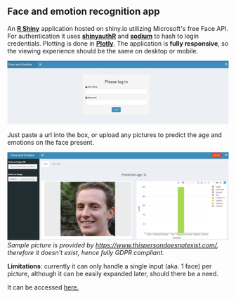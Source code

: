 ## Face and emotion recognition app

An [__R Shiny__](https://shiny.rstudio.com/) application hosted on shiny.io utilizing Microsoft's free Face API. For authentication it uses [__shinyauthR__](https://github.com/PaulC91/shinyauthr) and [__sodium__](https://github.com/jeroen/sodium) to hash to login credentials. Plotting is done in [__Plotly__](https://plotly.com/). The application is __fully responsive__, so the viewing experience should be the same on desktop or mobile.

![Authentication](/cred_sample.JPG)

Just paste a url into the box, or upload any pictures to predict the age and emotions on the face present. 

![Sample usage](/sample.JPG)
*Sample picture is provided by https://www.thispersondoesnotexist.com/, therefore it doesn't exist, hence fully GDPR compliant.*

__Limitations__: currently it can only handle a single input (aka. 1 face) per picture, although it can be easily expanded later, should there be a need.

It can be accessed [here.](https://zsoltnyiri.shinyapps.io/Face_app/)
